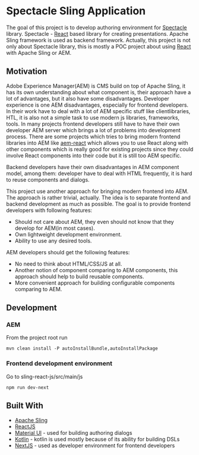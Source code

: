 # Spectacle Sling Application

The goal of this project is to develop authoring environment for [Spectacle](https://formidable.com/open-source/spectacle/) library.
Spectacle - [React](https://reactjs.org/) based library for creating presentations.
Apache Sling framework is used as backend framework.
Actually, this project is not only about Spectacle library, this is mostly a POC project about using [React](https://reactjs.org/) with Apache Sling or AEM.

## Motivation

Adobe Experience Manager(AEM) is CMS build on top of Apache Sling, it has its own understanding about what component is, their approach have a lot of advantages, but it also have some disadvantages.
Developer experience is one AEM disadvantages, especially for frontend developers.
In their work have to deal with a lot of AEM specific stuff like clientlibraries, HTL, it is also not a simple task to use modern js libraries, frameworks, tools.
In many projects frontend developers still have to have their own developer AEM server which brings a lot of problems into development process.
There are some projects which tries to bring modern frontend libraries into AEM like [aem-react](https://github.com/sinnerschrader/aem-react) which allows you to use React along with other components which
is really good for existing projects since they could involve React components into their code but it is still too AEM specific.

Backend developers have their own disadvantages in AEM component model, among them: developer have to deal with HTML frequently, it is hard to reuse components and dialogs.

This project use another approach for bringing modern frontend into AEM. The approach is rather trivial, actually.
The idea is to separate frontend and backend development as much as possible. The goal is to provide frontend developers with following features:
* Should not care about AEM, they even should not know that they develop for AEM(in most cases).
* Own lightweight development environment.
* Ability to use any desired tools.

AEM developers should get the following features:
* No need to think about HTML/CSS/JS at all.
* Another notion of component comparing to AEM components, this approach should help to build reusable components.
* More convenient approach for building configurable components comparing to AEM.

## Development

### AEM

From the project root run
```
mvn clean install -P autoInstallBundle,autoInstallPackage
```

### Frontend development environment
Go to sling-react-js/src/main/js
```
npm run dev-next
```

## Built With

* [Apache Sling](https://sling.apache.org/)
* [ReactJS](https://reactjs.org/)
* [Material UI](https://material-ui.com/) - used for building authoring dialogs
* [Kotlin](https://kotlinlang.org/) - kotlin is used mostly because of its ability for building DSLs
* [NextJS](https://github.com/zeit/next.js/) - used as developer environment for frontend developers
